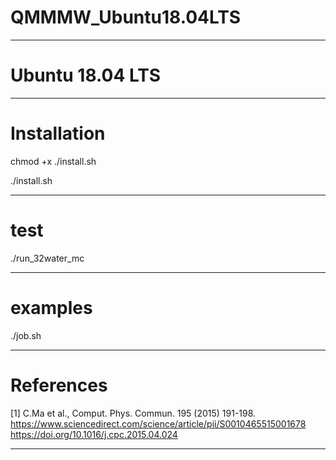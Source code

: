 # QMMMW_Ubuntu18.04LTS


-----


# Ubuntu 18.04 LTS


-----
# Installation


chmod +x ./install.sh


./install.sh


-----
# test


./run_32water_mc


-----
# examples


./job.sh


-----
# References


[1] C.Ma et al., Comput. Phys. Commun. 195 (2015) 191-198.
  https://www.sciencedirect.com/science/article/pii/S0010465515001678
  https://doi.org/10.1016/j.cpc.2015.04.024


-----
